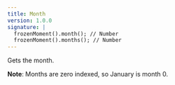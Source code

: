 ```yaml
---
title: Month
version: 1.0.0
signature: |
  frozenMoment().month(); // Number
  frozenMoment().months(); // Number
---
```



Gets the month.

**Note**: Months are zero indexed, so January is month 0.
